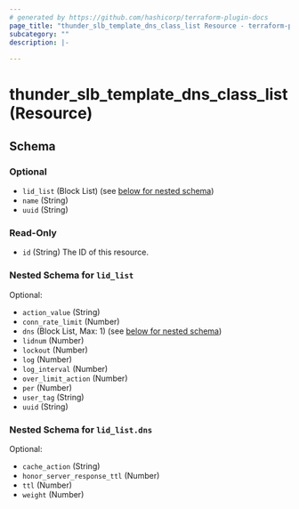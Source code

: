 ```yaml
---
# generated by https://github.com/hashicorp/terraform-plugin-docs
page_title: "thunder_slb_template_dns_class_list Resource - terraform-provider-thunder"
subcategory: ""
description: |-
  
---
```


# thunder_slb_template_dns_class_list (Resource)





<!-- schema generated by tfplugindocs -->
## Schema

### Optional

- `lid_list` (Block List) (see [below for nested schema](#nestedblock--lid_list))
- `name` (String)
- `uuid` (String)

### Read-Only

- `id` (String) The ID of this resource.

<a id="nestedblock--lid_list"></a>
### Nested Schema for `lid_list`

Optional:

- `action_value` (String)
- `conn_rate_limit` (Number)
- `dns` (Block List, Max: 1) (see [below for nested schema](#nestedblock--lid_list--dns))
- `lidnum` (Number)
- `lockout` (Number)
- `log` (Number)
- `log_interval` (Number)
- `over_limit_action` (Number)
- `per` (Number)
- `user_tag` (String)
- `uuid` (String)

<a id="nestedblock--lid_list--dns"></a>
### Nested Schema for `lid_list.dns`

Optional:

- `cache_action` (String)
- `honor_server_response_ttl` (Number)
- `ttl` (Number)
- `weight` (Number)


